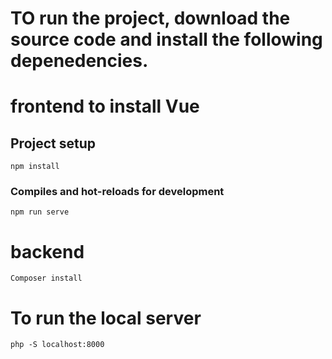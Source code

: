 # TO run the project, download the source code and install the following depenedencies.
# frontend to install Vue

## Project setup
```
npm install
```

### Compiles and hot-reloads for development
```
npm run serve
```

# backend 
```
Composer install
```
# To run the local server
```
php -S localhost:8000

```





